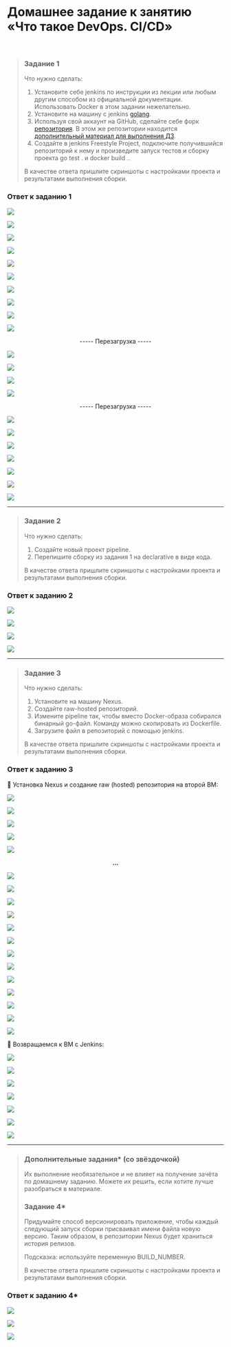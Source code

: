 # Домашнее задание к занятию «Что такое DevOps. СI/СD»
<br>

> ### Задание 1
> Что нужно сделать:
> 1.	Установите себе jenkins по инструкции из лекции или любым другим способом из официальной документации. Использовать Docker в этом задании нежелательно.
> 2.	Установите на машину с jenkins [golang](https://golang.org/doc/install).
> 3.	Используя свой аккаунт на GitHub, сделайте себе форк [репозитория](https://github.com/netology-code/sdvps-materials.git). В этом же репозитории находится [дополнительный материал для выполнения ДЗ](https://github.com/netology-code/sdvps-materials/blob/main/CICD/8.2-hw.md).
> 4.	Создайте в jenkins Freestyle Project, подключите получившийся репозиторий к нему и произведите запуск тестов и сборку проекта go test . и docker build ..
>
> В качестве ответа пришлите скриншоты с настройками проекта и результатами выполнения сборки.
>
### Ответ к заданию 1

<kbd><img src="/img/cicd-6.1.1.png"></kbd>

<kbd><img src="/img/cicd-6.1.2.png"></kbd>

<kbd><img src="/img/cicd-6.1.3.png"></kbd>

<kbd><img src="/img/cicd-6.1.4.png"></kbd>

<kbd><img src="/img/cicd-6.1.5.png"></kbd>

<kbd><img src="/img/cicd-6.1.6.png"></kbd>

<kbd><img src="/img/cicd-6.1.7.png"></kbd>

<kbd><img src="/img/cicd-6.1.8.png"></kbd>

<kbd><img src="/img/cicd-6.1.9.png"></kbd>

<kbd><img src="/img/cicd-6.1.10.png"></kbd>

<p align="center">----- Перезагрузка -----</p>

<kbd><img src="/img/cicd-6.1.11.png"></kbd>

<kbd><img src="/img/cicd-6.1.12.png"></kbd>

<kbd><img src="/img/cicd-6.1.13.png"></kbd>

<kbd><img src="/img/cicd-6.1.14.png"></kbd>

<p align="center">----- Перезагрузка -----</p>

<kbd><img src="/img/cicd-6.1.15.png"></kbd>

<kbd><img src="/img/cicd-6.1.16.png"></kbd>

<kbd><img src="/img/cicd-6.1.17.png"></kbd>

<kbd><img src="/img/cicd-6.1.18.png"></kbd>

<kbd><img src="/img/cicd-6.1.19.png"></kbd>

<kbd><img src="/img/cicd-6.1.20.png"></kbd>

<kbd><img src="/img/cicd-6.1.21.png"></kbd>

---

> ### Задание 2
> Что нужно сделать:
> 1.	Создайте новый проект pipeline.
> 2.	Перепишите сборку из задания 1 на declarative в виде кода.
>
> В качестве ответа пришлите скриншоты с настройками проекта и результатами выполнения сборки.
>
### Ответ к заданию 2

<kbd><img src="/img/cicd-6.2.1.png"></kbd>

<kbd><img src="/img/cicd-6.2.2.png"></kbd>

<kbd><img src="/img/cicd-6.2.3.png"></kbd>

<kbd><img src="/img/cicd-6.2.4.png"></kbd>

---

> ### Задание 3
> Что нужно сделать:
> 1.	Установите на машину Nexus.
> 2.	Создайте raw-hosted репозиторий.
> 3.	Измените pipeline так, чтобы вместо Docker-образа собирался бинарный go-файл. Команду можно скопировать из Dockerfile.
> 4.	Загрузите файл в репозиторий с помощью jenkins.
>
> В качестве ответа пришлите скриншоты с настройками проекта и результатами выполнения сборки.
>
### Ответ к заданию 3
:large_blue_diamond:	Установка Nexus и создание raw (hosted) репозитория на второй ВМ:

<kbd><img src="/img/cicd-6.3.1.png"></kbd>

<kbd><img src="/img/cicd-6.3.2.png"></kbd>

<kbd><img src="/img/cicd-6.3.3.png"></kbd>

<kbd><img src="/img/cicd-6.3.4.png"></kbd>

<kbd><img src="/img/cicd-6.3.5.png"></kbd>

**<p align="center">...</p>**

<kbd><img src="/img/cicd-6.3.6.png"></kbd>

<kbd><img src="/img/cicd-6.3.7.png"></kbd>

<kbd><img src="/img/cicd-6.3.8.png"></kbd>

<kbd><img src="/img/cicd-6.3.9.png"></kbd>

<kbd><img src="/img/cicd-6.3.10.png"></kbd>

<kbd><img src="/img/cicd-6.3.11.png"></kbd>

<kbd><img src="/img/cicd-6.3.12.png"></kbd>

<kbd><img src="/img/cicd-6.3.13.png"></kbd>

<kbd><img src="/img/cicd-6.3.14.png"></kbd>

<kbd><img src="/img/cicd-6.3.15.png"></kbd>

<kbd><img src="/img/cicd-6.3.16.png"></kbd>

<kbd><img src="/img/cicd-6.3.17.png"></kbd>

<kbd><img src="/img/cicd-6.3.18.png"></kbd>

:large_blue_diamond:	Возвращаемся к ВМ с Jenkins:

<kbd><img src="/img/cicd-6.3.19.png"></kbd>

<kbd><img src="/img/cicd-6.3.20.png"></kbd>

<kbd><img src="/img/cicd-6.3.21.png"></kbd>

<kbd><img src="/img/cicd-6.3.22.png"></kbd>

<kbd><img src="/img/cicd-6.3.23.png"></kbd>

<kbd><img src="/img/cicd-6.3.24.png"></kbd>

<kbd><img src="/img/cicd-6.3.25.png"></kbd>

---

> ### Дополнительные задания* (со звёздочкой)
> Их выполнение необязательное и не влияет на получение зачёта по домашнему заданию. Можете их решить, если хотите лучше разобраться в материале.
>
> ### Задание 4*
> Придумайте способ версионировать приложение, чтобы каждый следующий запуск сборки присваивал имени файла новую версию. Таким образом, в репозитории Nexus будет храниться история релизов.
>
> Подсказка: используйте переменную BUILD_NUMBER.
>
> В качестве ответа пришлите скриншоты с настройками проекта и результатами выполнения сборки.
>
### Ответ к заданию 4*

<kbd><img src="/img/cicd-6.4.1.png"></kbd>

<kbd><img src="/img/cicd-6.4.2.png"></kbd>

<kbd><img src="/img/cicd-6.4.3.png"></kbd>
